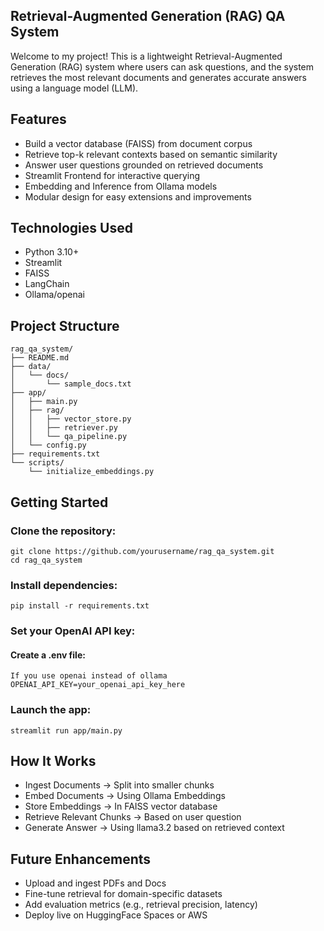 ## Retrieval-Augmented Generation (RAG) QA System
Welcome to my project! This is a lightweight Retrieval-Augmented Generation (RAG) system where users can ask questions, and the system retrieves the most relevant documents and generates accurate answers using a language model (LLM).

## Features
- Build a vector database (FAISS) from document corpus
- Retrieve top-k relevant contexts based on semantic similarity
- Answer user questions grounded on retrieved documents
- Streamlit Frontend for interactive querying
- Embedding and Inference from Ollama models
- Modular design for easy extensions and improvements

## Technologies Used
- Python 3.10+
- Streamlit
- FAISS
- LangChain
- Ollama/openai


## Project Structure
```
rag_qa_system/
├── README.md
├── data/
│   └── docs/
│       └── sample_docs.txt
├── app/
│   ├── main.py
│   ├── rag/
│   │   ├── vector_store.py
│   │   ├── retriever.py
│   │   └── qa_pipeline.py
│   └── config.py
├── requirements.txt
└── scripts/
    └── initialize_embeddings.py
```

## Getting Started
### Clone the repository:
```
git clone https://github.com/yourusername/rag_qa_system.git
cd rag_qa_system
```

### Install dependencies:
```
pip install -r requirements.txt
```

### Set your OpenAI API key:
#### Create a .env file:
```
If you use openai instead of ollama
OPENAI_API_KEY=your_openai_api_key_here
```

### Launch the app:
```
streamlit run app/main.py
```

## How It Works
- Ingest Documents → Split into smaller chunks
- Embed Documents → Using Ollama Embeddings
- Store Embeddings → In FAISS vector database
- Retrieve Relevant Chunks → Based on user question
- Generate Answer → Using llama3.2 based on retrieved context

## Future Enhancements
- Upload and ingest PDFs and Docs
- Fine-tune retrieval for domain-specific datasets
- Add evaluation metrics (e.g., retrieval precision, latency)
- Deploy live on HuggingFace Spaces or AWS
